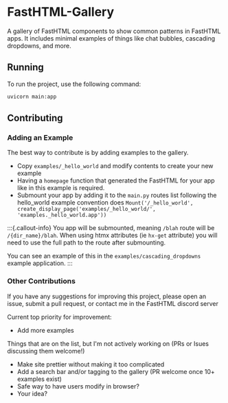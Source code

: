 # FastHTML-Gallery

A gallery of FastHTML components to show common patterns in FastHTML apps.  It includes minimal examples of things like chat bubbles, cascading dropdowns, and more.

## Running

To run the project, use the following command:

```bash
uvicorn main:app
```

## Contributing

### Adding an Example

The best way to contribute is by adding examples to the gallery.  

+ Copy `examples/_hello_world` and modify contents to create your new example
+ Having a `homepage` function that generated the FastHTML for your app like in this example is required.
+ Submount your app by adding it to the `main.py` routes list following the hello_world example convention does `Mount('/_hello_world', create_display_page('examples/_hello_world/', 'examples._hello_world.app'))`

:::{.callout-info}
You app will be submounted, meaning `/blah` route will be `/{dir_name}/blah`.  When using htmx attributes (ie `hx-get` attribute) you will need to use the full path to the route after submounting.

You can see an example of this in the `examples/cascading_dropdowns` example application.
:::

### Other Contributions

If you have any suggestions for improving this project, please open an issue, submit a pull request, or contact me in the FastHTML discord server

Current top priority for improvement:

+ Add more examples

Things that are on the list, but I'm not actively working on (PRs or Isues discussing them welcome!)

+ Make site prettier without making it too complicated
+ Add a search bar and/or tagging to the gallery (PR welcome once 10+ examples exist)
+ Safe way to have users modify in browser?
+ Your idea?
